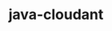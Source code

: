 ---
layout: default
title: java-cloudant
name: java-cloudant
fullname: cloudant/java-cloudant
description: A Java client for Cloudant
watchers: 34
stars: 34
forks: 33
languages: 
  - Java
  - HTML
  - JavaScript

tech: 
  - Cloudant

level: Intermediate
giturl: https://github.com/cloudant/java-cloudant
---